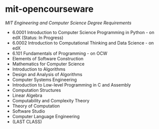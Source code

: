 # mit-opencourseware
*MIT Engineering and Computer Science Degree Requirements*

 - 6.0001 Introduction to Computer Science Programming in Python - on edX (Status: In Progress)
 - 6.0002 Introduction to Computational Thinking and Data Science - on edX
 - 6.101 Fundamentals of Programming - on OCW 
 - Elements of Software Construction
 - Mathematics for Computer Science
 - Introduction to Algorithms
 - Design and Analysis of Algorithms
 - Computer Systems Engineering
 - Introduction to Low-level Programming in C and Assembly
 - Computation Structures
 - Linear Algebra
 - Computability and Complexity Theory
 - Theory of Computation
 - Software Studio
 - Computer Language Engineering
 - (LAST CLASS)

